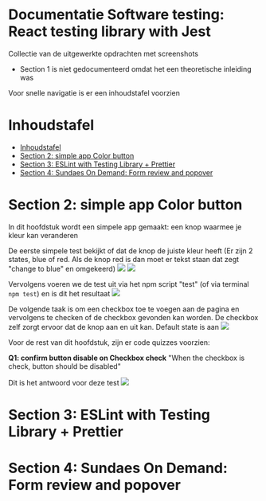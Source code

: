 # Documentatie Software testing: React testing library with Jest

Collectie van de uitgewerkte opdrachten met screenshots

* Section 1 is niet gedocumenteerd omdat het een theoretische inleiding was

Voor snelle navigatie is er een inhoudstafel voorzien

Inhoudstafel
===
- [Inhoudstafel](#inhoudstafel)
- [Section 2: simple app Color button](#section-2--simple-app-color-button)
- [Section 3: ESLint with Testing Library + Prettier](#section-3--eslint-with-testing-library---prettier)
- [Section 4: Sundaes On Demand: Form review and popover](#section-4--sundaes-on-demand--form-review-and-popover)




Section 2: simple app Color button
===
In dit hoofdstuk wordt een simpele app gemaakt: een knop waarmee je kleur kan veranderen

De eerste simpele test bekijkt of dat de knop de juiste kleur heeft (Er zijn 2 states, blue of red. 
Als de knop red is dan moet er tekst staan dat zegt "change to blue" en omgekeerd)
![](https://i.ibb.co/bF1Mw5Q/image.png)
![](https://i.ibb.co/f2MPXWz/image.png)

Vervolgens voeren we de test uit via het npm script "test" (of via terminal `npm test`) en is dit het resultaat
![](https://i.ibb.co/VMBhM4m/image.png)


De volgende taak is om een checkbox toe te voegen aan de pagina en vervolgens te checken of de checkbox gevonden kan worden. 
De checkbox zelf zorgt ervoor dat de knop aan en uit kan. Default state is aan
![](https://i.ibb.co/KsYPm2Z/image.png)

Voor de rest van dit hoofdstuk, zijn er code quizzes voorzien:

**Q1: confirm button disable on Checkbox check**
"When the checkbox is check, button should be disabled"

Dit is het antwoord voor deze test
![](https://i.ibb.co/MR0122f/image.png)




Section 3: ESLint with Testing Library + Prettier
===






Section 4: Sundaes On Demand: Form review and popover
===


